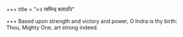 +++
title = "०२ त्वमिन्द्र बलादधि"

+++
Based upon strength and victory and power, O Indra is thy birth:  
     Thou, Mighty One, art strong indeed.